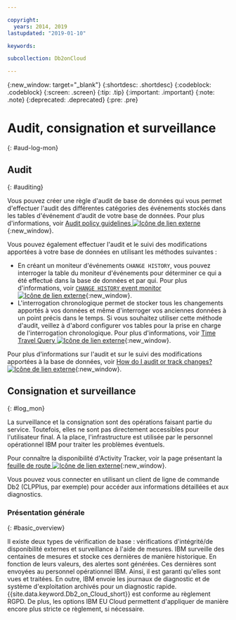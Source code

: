 ```yaml
---

copyright:
  years: 2014, 2019
lastupdated: "2019-01-10"

keywords: 

subcollection: Db2onCloud

---
```


<!-- Attribute definitions --> 
{:new_window: target="_blank"}
{:shortdesc: .shortdesc}
{:codeblock: .codeblock}
{:screen: .screen}
{:tip: .tip}
{:important: .important}
{:note: .note}
{:deprecated: .deprecated}
{:pre: .pre}

# Audit, consignation et surveillance
{: #aud-log-mon}

## Audit
{: #auditing}

Vous pouvez créer une règle d'audit de base de données qui vous permet d'effectuer l'audit des différentes catégories des événements stockés dans les tables d'événement d'audit de votre base de données. Pour plus d'informations, voir [Audit policy guidelines ![Icône de lien externe](../../icons/launch-glyph.svg "Icône de lien externe")](https://www.ibm.com/support/knowledgecenter/SS6NHC/com.ibm.swg.im.dashdb.security.doc/doc/audit_policy_guidelines.html){:new_window}.

Vous pouvez également effectuer l'audit et le suivi des modifications apportées à votre base de données en utilisant les méthodes suivantes :
* En créant un moniteur d'événements `CHANGE HISTORY`, vous pouvez interroger la table du moniteur d'événements pour déterminer ce qui a été effectué dans la base de données et par qui. Pour plus d'informations, voir [`CHANGE HISTORY` event monitor ![Icône de lien externe](../../icons/launch-glyph.svg "Icône de lien externe")](https://www.ibm.com/support/knowledgecenter/en/SSEPGG_11.1.0/com.ibm.db2.luw.sql.ref.doc/doc/r0059363.html){:new_window}.
* L'interrogation chronologique permet de stocker tous les changements apportés à vos données et même d'interroger vos anciennes données à un point précis dans le temps. Si vous souhaitez utiliser cette méthode d'audit, veillez à d'abord configurer vos tables pour la prise en charge de l'interrogation chronologique. Pour plus d'informations, voir [Time Travel Query ![Icône de lien externe](../../icons/launch-glyph.svg "Icône de lien externe")](https://developer.ibm.com/answers/questions/426878/how-do-i-use-time-travel-query-in-db2-or-db2-on-cl/){:new_window}.

Pour plus d'informations sur l'audit et sur le suivi des modifications apportées à la base de données, voir [How do I audit or track changes? ![Icône de lien externe](../../icons/launch-glyph.svg "Icône de lien externe")](https://developer.ibm.com/answers/questions/427780/how-can-i-audit-or-track-changes-dropped-tables-to.html){:new_window}.

## Consignation et surveillance
{: #log_mon}

La surveillance et la consignation sont des opérations faisant partie du service. Toutefois, elles ne sont pas directement accessibles pour l'utilisateur final. A la place, l'infrastructure est utilisée par le personnel opérationnel IBM pour traiter les problèmes éventuels.  

Pour connaître la disponibilité d'Activity Tracker, voir la page présentant la [feuille de route ![Icône de lien externe](../../icons/launch-glyph.svg "Icône de lien externe")](https://ibm.biz/db2oncloud-roadmap){:new_window}.

Vous pouvez vous connecter en utilisant un client de ligne de commande Db2 (CLPPlus, par exemple) pour accéder aux informations détaillées et aux diagnostics.

### Présentation générale
{: #basic_overview}

Il existe deux types de vérification de base : vérifications d'intégrité/de disponibilité externes et surveillance à l'aide de mesures. IBM surveille des centaines de mesures et stocke ces dernières de manière historique. En fonction de leurs valeurs, des alertes sont générées. Ces dernières sont envoyées au personnel opérationnel IBM. Ainsi, il est garanti qu'elles sont vues et traitées. En outre, IBM envoie les journaux de diagnostic et de système d'exploitation archivés pour un diagnostic rapide. {{site.data.keyword.Db2_on_Cloud_short}} est conforme au règlement RGPD. De plus, les options IBM EU Cloud permettent d'appliquer de manière encore plus stricte ce règlement, si nécessaire.


